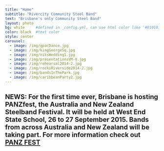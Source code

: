 ```yaml
---
title: "Home"
subtitle: "Rivercity Community Steel Band"
text: "Brisbane's only Community Steel Band"
layout: photo
bg: white     #defined in _config.yml, can use html color like '#010101'
color: black  #text color
style: center
carousel:
  - image: /img/qpacDance.jpg
  - image: /img/kingGeorgeSq.jpg
  - image: /img/niksWedding1.jpg
  - image: /img/presentationsVM-8.jpg
  - image: /img/rehearsal2014-2.jpg
  - image: /img/rocksRiverside2014-2.jpg
  - image: /img/bandsInThePark.jpg
  - image: /img/caribbeanParty2.jpg
---
```

## NEWS: For the first time ever, Brisbane is hosting PANZfest, the Australia and New Zealand Steelband Festival. It will be held at West End State School, 26 to 27 September 2015. Bands from across Australia and New Zealand will be taking part. For more information check out [PANZ FEST](https://www.facebook.com/panzfest2015?ref=settings)


